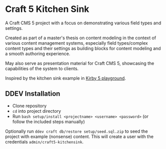 # Craft 5 Kitchen Sink

A Craft CMS 5 project with a focus on demonstrating various field types and settings.

Created as part of a master's thesis on content modeling in the context of various content management systems, especially field types/complex content types and their settings as building blocks for content modeling and a smooth authoring experience.

May also serve as presentation material for Craft CMS 5, showcasing the capabilities of the system to clients.

Inspired by the kitchen sink example in [Kirby 5 playground](https://github.com/wsydney76/kirby5-playground).

## DDEV Installation

* Clone repository
* `cd` into project directory
* Run `bash setup/install <projectname> <username> <password>` (or follow the included steps manually)

Optionally run `ddev craft db/restore setup/seed.sql.zip` to seed the project with example (nonsense) content.
This will create a user with the credentials `admin/craft5-kitchensink`.

